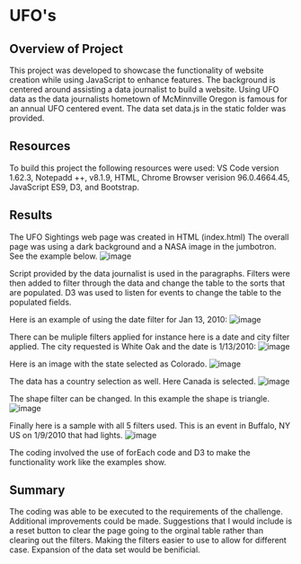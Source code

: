 # UFO's
## Overview of Project
This project was developed to showcase the functionality of website creation while using JavaScript to enhance features. The background is centered around assisting a data journalist to build a website. Using UFO data as the data journalists hometown of McMinnville Oregon is famous for an annual UFO centered event. The data set data.js in the static folder was provided. 
## Resources
To build this project the following resources were used:
VS Code version 1.62.3, Notepadd ++, v8.1.9, HTML, Chrome Browser verision 96.0.4664.45, JavaScript ES9, D3, and Bootstrap.
## Results
The UFO Sightings web page was created in HTML (index.html) The overall page was using a dark background and a NASA image in the jumbotron. See the example below. 
![image](https://user-images.githubusercontent.com/90878901/144958751-929fcc8c-0d5c-42c0-997b-afc2c0d5af1e.png)

Script provided by the data journalist is used in the paragraphs. Filters were then added to filter through the data and change the table to the sorts that are populated. D3 was used to listen for events to change the table to the populated fields. 

Here is an example of using the date filter for Jan 13, 2010: 
![image](https://user-images.githubusercontent.com/90878901/144958996-19aff83e-04bf-4057-92ee-ad5fd31dfe1b.png)

There can be muliple filters applied for instance here is a date and city filter applied. The city requested is White Oak and the date is 1/13/2010:
![image](https://user-images.githubusercontent.com/90878901/144959294-aa268c67-1689-468c-a6c7-646bcd6dbcb7.png)

Here is an image with the state selected as Colorado. 
![image](https://user-images.githubusercontent.com/90878901/144959367-233241d3-e81a-40e1-bb8a-7b3ca674e53b.png)

The data has a country selection as well. Here Canada is selected. 
![image](https://user-images.githubusercontent.com/90878901/144959678-442da9f3-f23c-4542-8798-d6ff7a544ae5.png)

The shape filter can be changed. In this example the shape is triangle. 
![image](https://user-images.githubusercontent.com/90878901/144959513-8ae867ee-3791-409a-ab00-5f67d7e39805.png)

Finally here is a sample with all 5 filters used. This is an event in Buffalo, NY US on 1/9/2010 that had lights.
![image](https://user-images.githubusercontent.com/90878901/144960736-905a5fb7-e6f1-4e89-a85f-c44a34f85359.png)

The coding involved the use of forEach code and D3 to make the functionality work like the examples show. 

## Summary
The coding was able to be executed to the requirements of the challenge. Additional improvements could be made. Suggestions that I would include is a reset button to clear the page going to the orginal table rather than clearing out the filters. Making the filters easier to use to allow for different case. Expansion of the data set would be benificial. 
